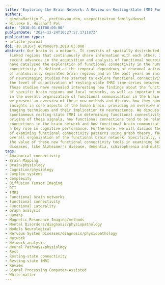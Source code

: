 ```yaml
---
title: 'Exploring the Brain Network: A Review on Resting-State fMRI Functional Connectivity'
authors:
- given=Martijn P., prefix=van den, useprefix=true family=Heuvel
- Hilleke E. Hulshoff Pol
date: '2010-01-01T00:00:00'
publishDate: '2024-12-24T10:27:57.171187Z'
publication_types:
- article-journal
doi: 10.1016/j.euroneuro.2010.03.008
abstract: Our brain is a network. It consists of spatially distributed, but functionally
  linked regions that continuously share information with each other. Interestingly,
  recent advances in the acquisition and analysis of functional neuroimaging data
  have catalyzed the exploration of functional connectivity in the human brain. Functional
  connectivity is defined as the temporal dependency of neuronal activation patterns
  of anatomically separated brain regions and in the past years an increasing body
  of neuroimaging studies has started to explore functional connectivity by measuring
  the level of co-activation of resting-state fMRI time-series between brain regions.
  These studies have revealed interesting new findings about the functional connections
  of specific brain regions and local networks, as well as important new insights
  in the overall organization of functional communication in the brain network. Here
  we present an overview of these new methods and discuss how they have led to new
  insights in core aspects of the human brain, providing an overview of these novel
  imaging techniques and their implication to neuroscience. We discuss the use of
  spontaneous resting-state fMRI in determining functional connectivity, discuss suggested
  origins of these signals, how functional connections tend to be related to structural
  connections in the brain network and how functional brain communication may form
  a key role in cognitive performance. Furthermore, we will discuss the upcoming field
  of examining functional connectivity patterns using graph theory, focusing on the
  overall organization of the functional brain network. Specifically, we will discuss
  the value of these new functional connectivity tools in examining believed connectivity
  diseases, like Alzheimer's disease, dementia, schizophrenia and multiple sclerosis.
tags:
- Anatomical connectivity
- Brain Mapping
- Brain/physiology
- Cognition/physiology
- Complex systems
- Complexity
- Diffusion Tensor Imaging
- DTI
- fMRI
- Functional brain networks
- functional connectivity
- Functional Laterality
- Graph analysis
- Humans
- Magnetic Resonance Imaging/methods
- Mental Disorders/diagnosis/physiopathology
- Models Neurological
- Nervous System Diseases/diagnosis/physiopathology
- Network
- Network analysis
- Neural Pathways/physiology
- Rest
- Resting-state connectivity
- Resting-state fMRI
- Review
- Signal Processing Computer-Assisted
- White matter
---
```

